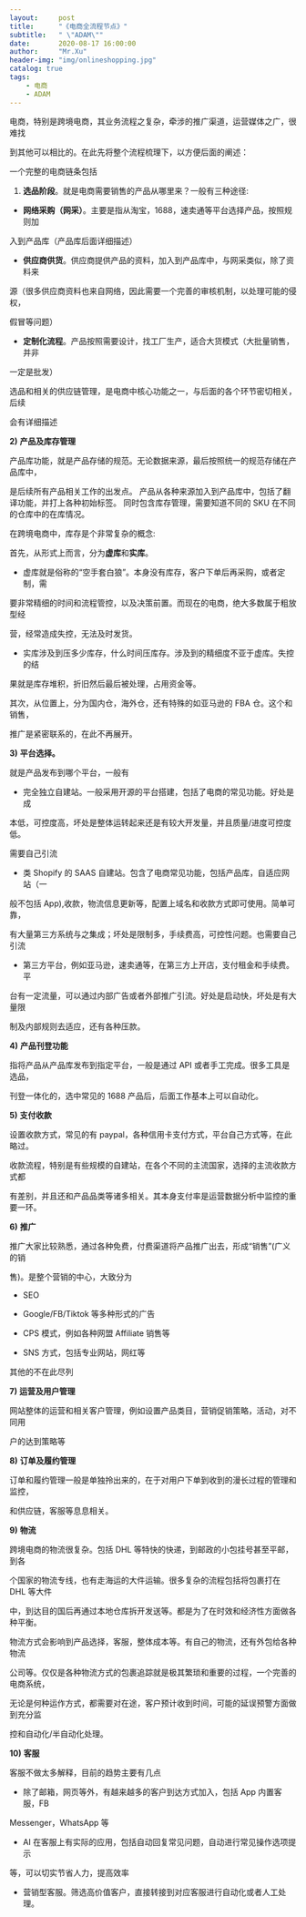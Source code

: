 ```yaml
---
layout:     post
title:      "《电商全流程节点》"
subtitle:   " \"ADAM\""
date:       2020-08-17 16:00:00
author:     "Mr.Xu"
header-img: "img/onlineshopping.jpg"
catalog: true
tags:
    - 电商	
    - ADAM
---
```




电商，特别是跨境电商，其业务流程之复杂，牵涉的推广渠道，运营媒体之广，很难找 

到其他可以相比的。在此先将整个流程梳理下，以方便后面的阐述： 



一个完整的电商链条包括 

1) **选品阶段**。就是电商需要销售的产品从哪里来？一般有三种途径: 

-  **网络采购（网采）**。主要是指从淘宝，1688，速卖通等平台选择产品，按照规则加 

入到产品库（产品库后面详细描述） 

-  **供应商供货**。供应商提供产品的资料，加入到产品库中，与网采类似，除了资料来 

源（很多供应商资料也来自网络，因此需要一个完善的审核机制，以处理可能的侵权， 

假冒等问题） 

-  **定制化流程**。产品按照需要设计，找工厂生产，适合大货模式（大批量销售，并非 

一定是批发） 

选品和相关的供应链管理，是电商中核心功能之一，与后面的各个环节密切相关，后续 

会有详细描述 



**2)** **产品及库存管理** 

产品库功能，就是产品存储的规范。无论数据来源，最后按照统一的规范存储在产品库中， 

是后续所有产品相关工作的出发点。 产品从各种来源加入到产品库中，包括了翻译功能，并打上各种初始标签。 同时包含库存管理，需要知道不同的 SKU 在不同的仓库中的在库情况。 

在跨境电商中，库存是个非常复杂的概念: 

首先，从形式上而言，分为**虚库**和**实库**。 

- 虚库就是俗称的“空手套白狼”。本身没有库存，客户下单后再采购，或者定制，需 

要非常精细的时间和流程管控，以及决策前置。而现在的电商，绝大多数属于粗放型经 

营，经常造成失控，无法及时发货。 

-  实库涉及到压多少库存，什么时间压库存。涉及到的精细度不亚于虚库。失控的结 

果就是库存堆积，折旧然后最后被处理，占用资金等。 

其次，从位置上，分为国内仓，海外仓，还有特殊的如亚马逊的 FBA 仓。这个和销售， 

推广是紧密联系的，在此不再展开。



**3)** **平台选择。** 

就是产品发布到哪个平台，一般有 

- 完全独立自建站。一般采用开源的平台搭建，包括了电商的常见功能。好处是成 

本低，可控度高，坏处是整体运转起来还是有较大开发量，并且质量/进度可控度低。 

需要自己引流 

- 类 Shopify 的 SAAS 自建站。包含了电商常见功能，包括产品库，自适应网站（一 

般不包括 App),收款，物流信息更新等，配置上域名和收款方式即可使用。简单可靠， 

有大量第三方系统与之集成；坏处是限制多，手续费高，可控性问题。也需要自己引流 

- 第三方平台，例如亚马逊，速卖通等，在第三方上开店，支付租金和手续费。平 

台有一定流量，可以通过内部广告或者外部推广引流。好处是启动快，坏处是有大量限 

制及内部规则去适应，还有各种压款。

 

**4)** **产品刊登功能** 

指将产品从产品库发布到指定平台，一般是通过 API 或者手工完成。很多工具是选品， 

刊登一体化的，选中常见的 1688 产品后，后面工作基本上可以自动化。 



**5)** **支付收款** 

设置收款方式，常见的有 paypal，各种信用卡支付方式，平台自己方式等，在此略过。 

收款流程，特别是有些规模的自建站，在各个不同的主流国家，选择的主流收款方式都 

有差别，并且还和产品品类等诸多相关。其本身支付率是运营数据分析中监控的重要一环。 



**6)** **推广** 

推广大家比较熟悉，通过各种免费，付费渠道将产品推广出去，形成“销售”(广义的销 

售)。是整个营销的中心，大致分为 

-  SEO 

-  Google/FB/Tiktok 等多种形式的广告 

-  CPS 模式，例如各种网盟 Affiliate 销售等 

- SNS 方式，包括专业网站，网红等 

其他的不在此尽列 



**7)** **运营及用户管理** 

网站整体的运营和相关客户管理，例如设置产品类目，营销促销策略，活动，对不同用 

户的达到策略等 



**8)** **订单及履约管理**

订单和履约管理一般是单独拎出来的，在于对用户下单到收到的漫长过程的管理和监控， 

和供应链，客服等息息相关。 



**9)** **物流** 

跨境电商的物流很复杂。包括 DHL 等特快的快递，到邮政的小包挂号甚至平邮，到各 

个国家的物流专线，也有走海运的大件运输。很多复杂的流程包括将包裹打在 DHL 等大件 

中，到达目的国后再通过本地仓库拆开发送等。都是为了在时效和经济性方面做各种平衡。 

物流方式会影响到产品选择，客服，整体成本等。有自己的物流，还有外包给各种物流 

公司等。仅仅是各种物流方式的包裹追踪就是极其繁琐和重要的过程，一个完善的电商系统， 

无论是何种运作方式，都需要对在途，客户预计收到时间，可能的延误预警方面做到充分监 

控和自动化/半自动化处理。 



**10)** **客服** 

客服不做太多解释，目前的趋势主要有几点 

- 除了邮箱，网页等外，有越来越多的客户到达方式加入，包括 App 内置客服，FB 

Messenger，WhatsApp 等 

-  AI 在客服上有实际的应用，包括自动回复常见问题，自动进行常见操作选项提示 

等，可以切实节省人力，提高效率 

-  营销型客服。筛选高价值客户，直接转接到对应客服进行自动化或者人工处理。







